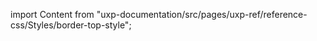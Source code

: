 
import Content from "uxp-documentation/src/pages/uxp-ref/reference-css/Styles/border-top-style";

<Content query="product=photoshop"/>
